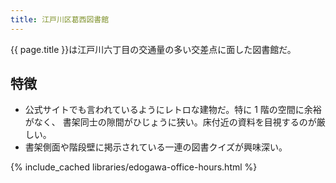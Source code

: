 ```yaml
---
title: 江戸川区葛西図書館
---
```


{{ page.title }}は江戸川六丁目の交通量の多い交差点に面した図書館だ。

## 特徴

* 公式サイトでも言われているようにレトロな建物だ。特に 1 階の空間に余裕がなく、
  書架同士の隙間がひじょうに狭い。床付近の資料を目視するのが厳しい。
* 書架側面や階段壁に掲示されている一連の図書クイズが興味深い。

{% include_cached libraries/edogawa-office-hours.html %}
